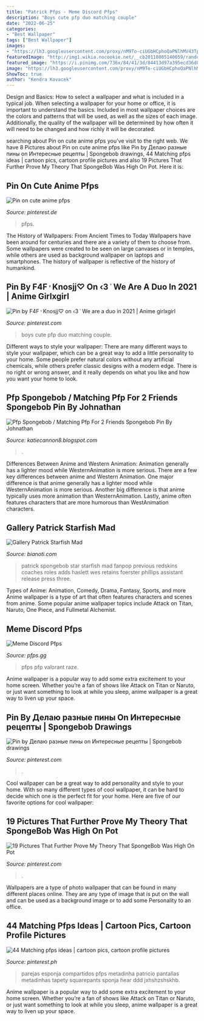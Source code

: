 ```yaml
---
title: "Patrick Pfps - Meme Discord Pfps"
description: "Boys cute pfp duo matching couple"
date: "2022-06-25"
categories:
- "Best Wallpaper"
tags: ["Best Wallpaper"]
images:
- "https://lh3.googleusercontent.com/proxy/nM9To-ciUGbHCphoQaPNlhMV43TpzcGgpuIXKpIX_PSN7NFjdgJhRfzfdqLDkUuTsswgpFny4Id0mUXJNSMlm_6Z4YV5y5J5sup7Jh_KAJGp3pT65LDIZnSW=w1200-h630-p-k-no-nu"
featuredImage: "http://img1.wikia.nocookie.net/__cb20110805140659/random-ness/images/1/1f/Patrick-star-starfish-spongebob-pictures-f016.jpg"
featured_image: "https://i.pinimg.com/736x/84/41/3d/84413d97a395ecd36d88c61aed20be6f.jpg"
image: "https://lh3.googleusercontent.com/proxy/nM9To-ciUGbHCphoQaPNlhMV43TpzcGgpuIXKpIX_PSN7NFjdgJhRfzfdqLDkUuTsswgpFny4Id0mUXJNSMlm_6Z4YV5y5J5sup7Jh_KAJGp3pT65LDIZnSW=w1200-h630-p-k-no-nu"
ShowToc: true
author: "Kendra Kovacek"
---
```



Design and Basics: How to select a wallpaper and what is included in a typical job.
When selecting a wallpaper for your home or office, it is important to understand the basics. Included in most wallpaper choices are the colors and patterns that will be used, as well as the sizes of each image. Additionally, the quality of the wallpaper will be determined by how often it will need to be changed and how richly it will be decorated.

	

		
searching about Pin on cute anime pfps you've visit to the right web. We have 8 Pictures about Pin on cute anime pfps like Pin by Делаю разные пины on Интересные рецепты | Spongebob drawings, 44 Matching pfps ideas | cartoon pics, cartoon profile pictures and also 19 Pictures That Further Prove My Theory That SpongeBob Was High On Pot. Here it is:
		
    
## Pin On Cute Anime Pfps

<img loading=lazy src="https://i.pinimg.com/736x/84/41/3d/84413d97a395ecd36d88c61aed20be6f.jpg" onerror="this.onerror=null;this.src='https://tse1.mm.bing.net/th?id=OIP.nFHuT281ze-kbHh0jQ92mQHaEJ&amp;pid=15.1';" alt="Pin on cute anime pfps">

_Source: pinterest.de_

>pfps. 

	

The History of Wallpapers: From Ancient Times to Today
Wallpapers have been around for centuries and there are a variety of them to choose from. Some wallpapers were created to be seen on large canvases or in temples, while others are used as background wallpaper on laptops and smartphones. The history of wallpaper is reflective of the history of humankind.

    
## Pin By F4F ˒ Knosjj♡ On ‹3 ˓ We Are A Duo In 2021 | Anime Girlxgirl

<img loading=lazy src="https://i.pinimg.com/236x/99/24/88/9924883281275e484ee2e54692ff803a.jpg?nii=t" onerror="this.onerror=null;this.src='https://tse1.mm.bing.net/th?id=OIP.skBCaCd57QHRHDEBSb2IzQAAAA&amp;pid=15.1';" alt="Pin by F4F ˒ Knosjj♡ on ‹3 ˓ We are a duo in 2021 | Anime girlxgirl">

_Source: pinterest.com_

>boys cute pfp duo matching couple. 

	

Different ways to style your wallpaper:
There are many different ways to style your wallpaper, which can be a great way to add a little personality to your home. Some people prefer natural colors without any artificial chemicals, while others prefer classic designs with a modern edge. There is no right or wrong answer, and it really depends on what you like and how you want your home to look.

    
## Pfp Spongebob / Matching Pfp For 2 Friends Spongebob Pin By Johnathan

<img loading=lazy src="https://lh3.googleusercontent.com/proxy/nM9To-ciUGbHCphoQaPNlhMV43TpzcGgpuIXKpIX_PSN7NFjdgJhRfzfdqLDkUuTsswgpFny4Id0mUXJNSMlm_6Z4YV5y5J5sup7Jh_KAJGp3pT65LDIZnSW=w1200-h630-p-k-no-nu" onerror="this.onerror=null;this.src='https://tse4.mm.bing.net/th?id=OIP.YYTRrVcil9qw01qvu8AjiwHaD4&amp;pid=15.1';" alt="Pfp Spongebob / Matching Pfp For 2 Friends Spongebob Pin By Johnathan">

_Source: katiecannon8.blogspot.com_

>. 

	

Differences Between Anime and Western Animation: Animation generally has a lighter mood while WesternAnimation is more serious.
There are a few key differences between anime and Western Animation. One major difference is that anime generally has a lighter mood while WesternAnimation is more serious. Another big difference is that anime typically uses more animation than WesternAnimation. Lastly, anime often features characters that are more humorous than WestAnimation characters.

    
## Gallery Patrick Starfish Mad

<img loading=lazy src="http://img1.wikia.nocookie.net/__cb20110805140659/random-ness/images/1/1f/Patrick-star-starfish-spongebob-pictures-f016.jpg" onerror="this.onerror=null;this.src='https://tse2.mm.bing.net/th?id=OIP.Z-49Ezo3gMbSGsRq-DOr4gHaGQ&amp;pid=15.1';" alt="Gallery Patrick Starfish Mad">

_Source: bianoti.com_

>patrick spongebob star starfish mad fanpop previous redskins coaches roles adds haslett wes retains foerster phillips assistant release press three. 

	

Types of Anime: Animation, Comedy, Drama, Fantasy, Sports, and more
Anime wallpaper is a type of art that often features characters and scenes from anime. Some popular anime wallpaper topics include Attack on Titan, Naruto, One Piece, and Fullmetal Alchemist.

    
## Meme Discord Pfps

<img loading=lazy src="https://pfps.gg/assets/pfps/5510-raze-valorant-pfp.png" onerror="this.onerror=null;this.src='https://tse3.mm.bing.net/th?id=OIP.kIXuaSEa4vWxbtFixZRf4QAAAA&amp;pid=15.1';" alt="Meme Discord Pfps">

_Source: pfps.gg_

>pfps pfp valorant raze. 

	

Anime wallpaper is a popular way to add some extra excitement to your home screen. Whether you’re a fan of shows like Attack on Titan or Naruto, or just want something to look at while you sleep, anime wallpaper is a great way to liven up your space.

    
## Pin By Делаю разные пины On Интересные рецепты | Spongebob Drawings

<img loading=lazy src="https://i.pinimg.com/736x/f4/65/e3/f465e370bd0704ece4e2b39a7da4e5bb.jpg" onerror="this.onerror=null;this.src='https://tse2.mm.bing.net/th?id=OIP.rpyD7SVvA8AJ5trxxNpTUwHaMW&amp;pid=15.1';" alt="Pin by Делаю разные пины on Интересные рецепты | Spongebob drawings">

_Source: pinterest.com_

>. 

	

Cool wallpaper can be a great way to add personality and style to your home. With so many different types of cool wallpaper, it can be hard to decide which one is the perfect fit for your home. Here are five of our favorite options for cool wallpaper: 

    
## 19 Pictures That Further Prove My Theory That SpongeBob Was High On Pot

<img loading=lazy src="https://i.pinimg.com/originals/0f/80/07/0f8007fa84645f26723387bfda121cd8.png" onerror="this.onerror=null;this.src='https://tse4.mm.bing.net/th?id=OIP.AiZ7A1_0ZM_GJLBdOuc5UgHaFs&amp;pid=15.1';" alt="19 Pictures That Further Prove My Theory That SpongeBob Was High On Pot">

_Source: pinterest.com_

>. 

	



Wallpapers are a type of photo wallpaper that can be found in many different places online. They are any type of image that is put on the wall and can be used as a background image or to add some Personality to an office.

    
## 44 Matching Pfps Ideas | Cartoon Pics, Cartoon Profile Pictures

<img loading=lazy src="https://i.pinimg.com/236x/1f/46/4d/1f464d894d2873d17bfc9eceb23b1114.jpg" onerror="this.onerror=null;this.src='https://tse2.mm.bing.net/th?id=OIP.kWheCFmeOoTKdXj8R5LsTwAAAA&amp;pid=15.1';" alt="44 Matching pfps ideas | cartoon pics, cartoon profile pictures">

_Source: pinterest.ph_

>parejas esponja compartidos pfps metadinha patricio pantallas metadinhas tapety squarepants sponja hear ddd jxhshzshskhb. 

	

Anime wallpaper is a popular way to add some extra excitement to your home screen. Whether you’re a fan of shows like Attack on Titan or Naruto, or just want something to look at while you sleep, anime wallpaper is a great way to liven up your space.

